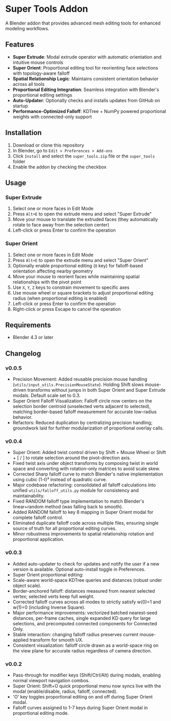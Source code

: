 # Super Tools Addon

A Blender addon that provides advanced mesh editing tools for enhanced modeling workflows.

## Features

- **Super Extrude**: Modal extrude operator with automatic orientation and intuitive mouse controls
- **Super Orient**: Proportional editing tool for reorienting face selections with topology-aware falloff
- **Spatial Relationship Logic**: Maintains consistent orientation behavior across all tools
- **Proportional Editing Integration**: Seamless integration with Blender's proportional editing settings
 - **Auto-Updater**: Optionally checks and installs updates from GitHub on startup
 - **Performance-Optimized Falloff**: KDTree + NumPy powered proportional weights with connected-only support

## Installation

1. Download or clone this repository
2. In Blender, go to `Edit > Preferences > Add-ons`
3. Click `Install` and select the `super_tools.zip` file or the `super_tools` folder
4. Enable the addon by checking the checkbox

## Usage

### Super Extrude
1. Select one or more faces in Edit Mode
2. Press `Alt+E` to open the extrude menu and select "Super Extrude"
3. Move your mouse to translate the extruded faces (they automatically rotate to face away from the selection center)
4. Left-click or press Enter to confirm the operation

### Super Orient
1. Select one or more faces in Edit Mode
2. Press `Alt+E` to open the extrude menu and select "Super Orient"
3. Optionally enable proportional editing (`O` key) for falloff-based orientation affecting nearby geometry
4. Move your mouse to reorient faces while maintaining spatial relationships with the pivot point
5. Use `X`, `Y`, `Z` keys to constrain movement to specific axes
6. Use mouse wheel or square brackets to adjust proportional editing radius (when proportional editing is enabled)
7. Left-click or press Enter to confirm the operation
8. Right-click or press Escape to cancel the operation


## Requirements

- Blender 4.3 or later

## Changelog

### v0.0.5
- Precision Movement: Added reusable precision mouse handling (`utils/input_utils.PrecisionMouseState`). Holding Shift slows mouse-driven transforms without jumps in both Super Orient and Super Extrude modals. Default scale set to 0.3.
- Super Orient Falloff Visualization: Falloff circle now centers on the selection border centroid (unselected verts adjacent to selected), matching border-based falloff measurement for accurate low-radius behavior.
- Refactors: Reduced duplication by centralizing precision handling; groundwork laid for further modularization of proportional overlay calls.

### v0.0.4
- Super Orient: Added twist control driven by Shift + Mouse Wheel or Shift + [ / ] to rotate selection around the pivot-direction axis.
- Fixed twist axis under object transforms by composing twist in world space and converting with rotation-only matrices to avoid scale skew.
- Corrected Sharp falloff curve to match Blender's native implementation using cubic (1-t)³ instead of quadratic curve.
- Major codebase refactoring: consolidated all falloff calculations into unified `utils/falloff_utils.py` module for consistency and maintainability.
- Fixed RANDOM falloff type implementation to match Blender's linear+random method (was falling back to smooth).
- Added RANDOM falloff to key 8 mapping in Super Orient modal for complete falloff control.
- Eliminated duplicate falloff code across multiple files, ensuring single source of truth for all proportional editing curves.
- Minor robustness improvements to spatial relationship rotation and proportional application.

### v0.0.3
- Added auto-updater to check for updates and notify the user if a new version is available. Optional auto-install toggle in Preferences.
- Super Orient proportional editing:
- Scale-aware world-space KDTree queries and distances (robust under object scale).
- Border-anchored falloff: distances measured from nearest selected vertex; selected verts keep full weight.
- Corrected falloff curves across all modes to strictly satisfy w(0)=1 and w(1)=0 (including Inverse Square).
- Major performance improvements: vectorized batched nearest-seed distances, per-frame caches, single expanded KD query for large selections, and precomputed connected components for Connected Only.
- Stable interaction: changing falloff radius preserves current mouse-applied transform for smooth UX.
- Consistent visualization: falloff circle drawn as a world-space ring on the view plane for accurate radius regardless of camera direction.

### v0.0.2
- Pass-through for modifier keys (Shift/Ctrl/Alt) during modals, enabling normal viewport navigation combos.
- Super Orient: Shift+O quick proportional menu now syncs live with the modal (enable/disable, radius, falloff, connected).
- 'O' key toggles proportional editing on and off during Super Orient modal.
- Falloff curves assigned to 1-7 keys during Super Orient modal in proportional editing mode.